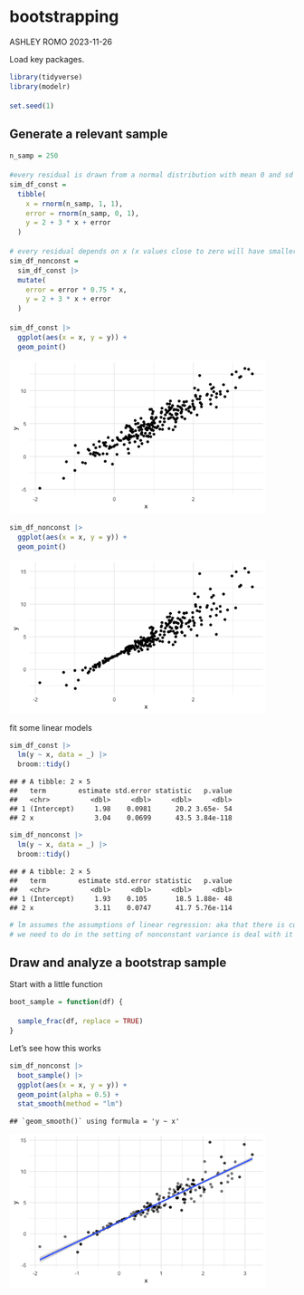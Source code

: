 bootstrapping
================
ASHLEY ROMO
2023-11-26

Load key packages.

``` r
library(tidyverse)
library(modelr)

set.seed(1)
```

## Generate a relevant sample

``` r
n_samp = 250

#every residual is drawn from a normal distribution with mean 0 and sd 1
sim_df_const = 
  tibble(
    x = rnorm(n_samp, 1, 1),
    error = rnorm(n_samp, 0, 1),
    y = 2 + 3 * x + error
  )

# every residual depends on x (x values close to zero will have smaller errors and x values close to one will have larger errors)
sim_df_nonconst = 
  sim_df_const |> 
  mutate(
    error = error * 0.75 * x, 
    y = 2 + 3 * x + error
  )

sim_df_const |> 
  ggplot(aes(x = x, y = y)) + 
  geom_point()
```

<img src="bootstrapping_files/figure-gfm/unnamed-chunk-3-1.png" width="90%" />

``` r
sim_df_nonconst |> 
  ggplot(aes(x = x, y = y)) +
  geom_point()
```

<img src="bootstrapping_files/figure-gfm/unnamed-chunk-3-2.png" width="90%" />

fit some linear models

``` r
sim_df_const |> 
  lm(y ~ x, data = _) |> 
  broom::tidy()
```

    ## # A tibble: 2 × 5
    ##   term        estimate std.error statistic   p.value
    ##   <chr>          <dbl>     <dbl>     <dbl>     <dbl>
    ## 1 (Intercept)     1.98    0.0981      20.2 3.65e- 54
    ## 2 x               3.04    0.0699      43.5 3.84e-118

``` r
sim_df_nonconst |> 
  lm(y ~ x, data = _) |> 
  broom::tidy() 
```

    ## # A tibble: 2 × 5
    ##   term        estimate std.error statistic   p.value
    ##   <chr>          <dbl>     <dbl>     <dbl>     <dbl>
    ## 1 (Intercept)     1.93    0.105       18.5 1.88e- 48
    ## 2 x               3.11    0.0747      41.7 5.76e-114

``` r
# lm assumes the assumptions of linear regression: aka that there is constant variance across the domain even when the data truly does not have constant variance 
# we need to do in the setting of nonconstant variance is deal with it in a way that allows us to get accurate confidence intervals despite the fact that the generating process is not what we assumed theoretically
```

## Draw and analyze a bootstrap sample

Start with a little function

``` r
boot_sample = function(df) {
  
  sample_frac(df, replace = TRUE)
}
```

Let’s see how this works

``` r
sim_df_nonconst |> 
  boot_sample() |> 
  ggplot(aes(x = x, y = y)) +
  geom_point(alpha = 0.5) +
  stat_smooth(method = "lm")
```

    ## `geom_smooth()` using formula = 'y ~ x'

<img src="bootstrapping_files/figure-gfm/unnamed-chunk-6-1.png" width="90%" />
